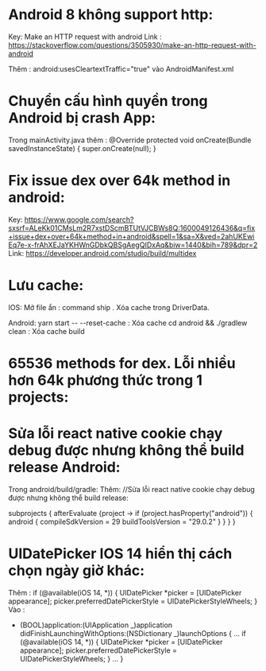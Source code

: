 # Android 8 không support http:

Key: Make an HTTP request with android
Link : https://stackoverflow.com/questions/3505930/make-an-http-request-with-android

Thêm :
android:usesCleartextTraffic="true" vào AndroidManifest.xml

# Chuyển cấu hình quyền trong Android bị crash App:

Trong mainActivity.java thêm :
@Override
protected void onCreate(Bundle savedInstanceState) {
super.onCreate(null);
}

# Fix issue dex over 64k method in android:

Key:
https://www.google.com/search?sxsrf=ALeKk01CMsLm2R7xstDScmBTUtVJCBWs8Q:1600049126436&q=fix+issue+dex+over+64k+method+in+android&spell=1&sa=X&ved=2ahUKEwiEq7e-x-frAhXEJaYKHWnGDbkQBSgAegQIDxAq&biw=1440&bih=789&dpr=2
Link: https://developer.android.com/studio/build/multidex

# Lưu cache:

IOS:
Mở file ẩn : command ship .
Xóa cache trong DriverData.

Android:
yarn start -- --reset-cache : Xóa cache
cd android && ./gradlew clean : Xóa cache build

# 65536 methods for dex. Lỗi nhiều hơn 64k phương thức trong 1 projects:

# Sửa lỗi react native cookie chạy debug được nhưng không thể build release Android:

Trong android/build/gradle:
Thêm:
//Sửa lỗi react native cookie chạy debug được nhưng không thể build release:

subprojects {
afterEvaluate {project ->
if (project.hasProperty("android")) {
android {
compileSdkVersion = 29
buildToolsVersion = "29.0.2"
}
}
}
}

# UIDatePicker IOS 14 hiển thị cách chọn ngày giờ khác:

Thêm :
if (@available(iOS 14, *)) {
UIDatePicker *picker = [UIDatePicker appearance];
picker.preferredDatePickerStyle = UIDatePickerStyleWheels;
}
Vào :

- (BOOL)application:(UIApplication _)application didFinishLaunchingWithOptions:(NSDictionary _)launchOptions
  {
  ...
  if (@available(iOS 14, *)) {
  UIDatePicker *picker = [UIDatePicker appearance];
  picker.preferredDatePickerStyle = UIDatePickerStyleWheels;
  }
  ...
  }
